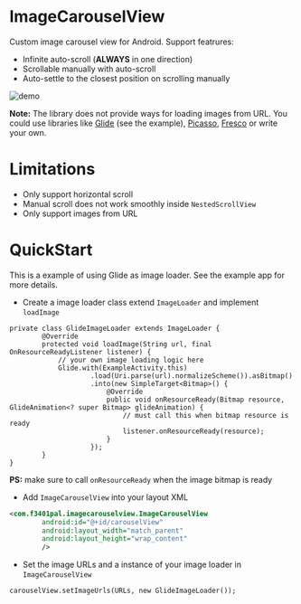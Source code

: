 # ImageCarouselView
Custom image carousel view for Android. Support featrures:
* Infinite auto-scroll (**ALWAYS** in one direction)
* Scrollable manually with auto-scroll
* Auto-settle to the closest position on scrolling manually

![demo](https://github.com/f3401pal/ImageCarouselView/blob/master/demo.gif)

**Note:** The library does not provide ways for loading images from URL. You could use libraries like [Glide](https://github.com/bumptech/glide) (see the example), [Picasso](http://square.github.io/picasso/), [Fresco](http://frescolib.org/) or write your own.

# Limitations
* Only support horizontal scroll
* Manual scroll does not work smoothly inside `NestedScrollView`
* Only support images from URL

# QuickStart
This is a example of using Glide as image loader. See the example app for more details.
* Create a image loader class extend `ImageLoader` and implement `loadImage`
```android
private class GlideImageLoader extends ImageLoader {
        @Override
        protected void loadImage(String url, final OnResourceReadyListener listener) {
            // your own image loading logic here
            Glide.with(ExampleActivity.this)
                    .load(Uri.parse(url).normalizeScheme()).asBitmap()
                    .into(new SimpleTarget<Bitmap>() {
                        @Override
                        public void onResourceReady(Bitmap resource, GlideAnimation<? super Bitmap> glideAnimation) {
                            // must call this when bitmap resource is ready
                            listener.onResourceReady(resource);
                        }
                    });
        }
}
```
**PS:** make sure to call `onResourceReady` when the image bitmap is ready
* Add `ImageCarouselView` into your layout XML
```xml
<com.f3401pal.imagecarouselview.ImageCarouselView
        android:id="@+id/carouselView"
        android:layout_width="match_parent"
        android:layout_height="wrap_content"
        />
```
* Set the image URLs and a instance of your image loader in `ImageCarouselView`
```android
carouselView.setImageUrls(URLs, new GlideImageLoader());
```